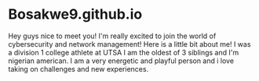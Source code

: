 # Bosakwe9.github.io
Hey guys nice to meet you! I'm really excited to join the world of cybersecurity and network management! Here is a little bit about me!
I was a division 1 college athlete at UTSA
I am the oldest of 3 siblings and I'm nigerian american. 
I am a very energetic and playful person and i love taking on challenges and new experiences.

